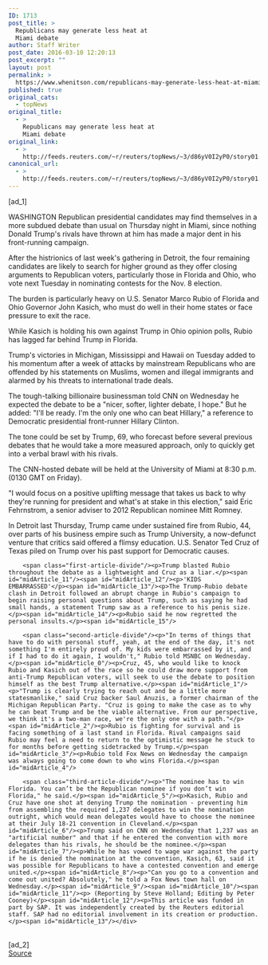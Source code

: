 ```yaml
---
ID: 1713
post_title: >
  Republicans may generate less heat at
  Miami debate
author: Staff Writer
post_date: 2016-03-10 12:20:13
post_excerpt: ""
layout: post
permalink: >
  https://www.whenitson.com/republicans-may-generate-less-heat-at-miami-debate/
published: true
original_cats:
  - topNews
original_title:
  - >
    Republicans may generate less heat at
    Miami debate
original_link:
  - >
    http://feeds.reuters.com/~r/reuters/topNews/~3/d86yV0I2yP0/story01.htm
canonical_url:
  - >
    http://feeds.reuters.com/~r/reuters/topNews/~3/d86yV0I2yP0/story01.htm
---
```

 [ad_1]
<br><div id="articleText">
<span id="midArticle_start"/>

<span id="midArticle_0"/><span class="focusParagraph" readability="5"><p><span class="articleLocation">WASHINGTON</span> Republican presidential candidates may find themselves in a more subdued debate than usual on Thursday night in Miami, since nothing Donald Trump's rivals have thrown at him has made a major dent in his front-running campaign.</p></span><span id="midArticle_1"/><p>After the histrionics of last week's gathering in Detroit, the four remaining candidates are likely to search for higher ground as they offer closing arguments to Republican voters, particularly those in Florida and Ohio, who vote next Tuesday in nominating contests for the Nov. 8 election. </p><span id="midArticle_2"/><p>The burden is particularly heavy on U.S. Senator Marco Rubio of Florida and Ohio Governor John Kasich, who must do well in their home states or face pressure to exit the race.</p><span id="midArticle_3"/><p>While Kasich is holding his own against Trump in Ohio opinion polls, Rubio has lagged far behind Trump in Florida.</p><span id="midArticle_4"/><p>Trump's victories in Michigan, Mississippi and Hawaii on Tuesday added to his momentum after a week of attacks by mainstream Republicans who are offended by his statements on Muslims, women and illegal immigrants and alarmed by his threats to international trade deals.</p><span id="midArticle_5"/><p>The tough-talking billionaire businessman told CNN on Wednesday he expected the debate to be a "nicer, softer, lighter debate, I hope." But he added: "I'll be ready. I'm the only one who can beat Hillary," a reference to Democratic presidential front-runner Hillary Clinton.</p><span id="midArticle_6"/><p>The tone could be set by Trump, 69, who forecast before several previous debates that he would take a more measured approach, only to quickly get into a verbal brawl with his rivals.</p><span id="midArticle_7"/><p>The CNN-hosted debate will be held at the University of Miami at 8:30 p.m. (0130 GMT on Friday).</p><span id="midArticle_8"/><p>"I would focus on a positive uplifting message that takes us back to why they're running for president and what's at stake in this election," said Eric Fehrnstrom, a senior adviser to 2012 Republican nominee Mitt Romney.</p><span id="midArticle_9"/><p>In Detroit last Thursday, Trump came under sustained fire from Rubio, 44, over parts of his business empire such as Trump University, a now-defunct venture that critics said offered a flimsy education. U.S. Senator Ted Cruz of Texas piled on Trump over his past support for Democratic causes.</p><span id="midArticle_10"/>
        
        <span class="first-article-divide"/><p>Trump blasted Rubio throughout the debate as a lightweight and Cruz as a liar.</p><span id="midArticle_11"/><span id="midArticle_12"/><p>'KIDS EMBARRASSED'</p><span id="midArticle_13"/><p>The Trump-Rubio debate clash in Detroit followed an abrupt change in Rubio's campaign to begin raising personal questions about Trump, such as saying he had small hands, a statement Trump saw as a reference to his penis size.</p><span id="midArticle_14"/><p>Rubio said he now regretted the personal insults.</p><span id="midArticle_15"/>
        
        <span class="second-article-divide"/><p>"In terms of things that have to do with personal stuff, yeah, at the end of the day, it's not something I'm entirely proud of. My kids were embarrassed by it, and if I had to do it again, I wouldn't," Rubio told MSNBC on Wednesday.</p><span id="midArticle_0"/><p>Cruz, 45, who would like to knock Rubio and Kasich out of the race so he could draw more support from anti-Trump Republican voters, will seek to use the debate to position himself as the best Trump alternative.</p><span id="midArticle_1"/><p>"Trump is clearly trying to reach out and be a little more statesmanlike," said Cruz backer Saul Anuzis, a former chairman of the Michigan Republican Party. "Cruz is going to make the case as to why he can beat Trump and be the viable alternative. From our perspective, we think it's a two-man race, we're the only one with a path."</p><span id="midArticle_2"/><p>Rubio is fighting for survival and is facing something of a last stand in Florida. Rival campaigns said Rubio may feel a need to return to the optimistic message he stuck to for months before getting sidetracked by Trump.</p><span id="midArticle_3"/><p>Rubio told Fox News on Wednesday the campaign was always going to come down to who wins Florida.</p><span id="midArticle_4"/>
        
        <span class="third-article-divide"/><p>"The nominee has to win Florida. You can’t be the Republican nominee if you don’t win Florida," he said.</p><span id="midArticle_5"/><p>Kasich, Rubio and Cruz have one shot at denying Trump the nomination - preventing him from assembling the required 1,237 delegates to win the nomination outright, which would mean delegates would have to choose the nominee at their July 18-21 convention in Cleveland.</p><span id="midArticle_6"/><p>Trump said on CNN on Wednesday that 1,237 was an "artificial number" and that if he entered the convention with more delegates than his rivals, he should be the nominee.</p><span id="midArticle_7"/><p>While he has vowed to wage war against the party if he is denied the nomination at the convention, Kasich, 63, said it was possible for Republicans to have a contested convention and emerge united.</p><span id="midArticle_8"/><p>"Can you go to a convention and come out united? Absolutely," he told a Fox News town hall on Wednesday.</p><span id="midArticle_9"/><span id="midArticle_10"/><span id="midArticle_11"/><p> (Reporting by Steve Holland; Editing by Peter Cooney)</p><span id="midArticle_12"/><p>This article was funded in part by SAP. It was independently created by the Reuters editorial staff. SAP had no editorial involvement in its creation or production.</p><span id="midArticle_13"/></div>
<br>[ad_2]
<br><a href="http://feeds.reuters.com/~r/reuters/topNews/~3/d86yV0I2yP0/story01.htm">Source </a>